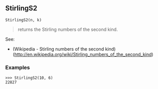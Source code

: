 ## StirlingS2

``` 
StirlingS2(n, k)
``` 

> returns the Stirling numbers of the second kind. 
 
See:  
* (Wikipedia - Stirling numbers of the second kind)(http://en.wikipedia.org/wiki/Stirling_numbers_of_the_second_kind)

### Examples
``` 
>>> StirlingS2(10, 6)
22827
```